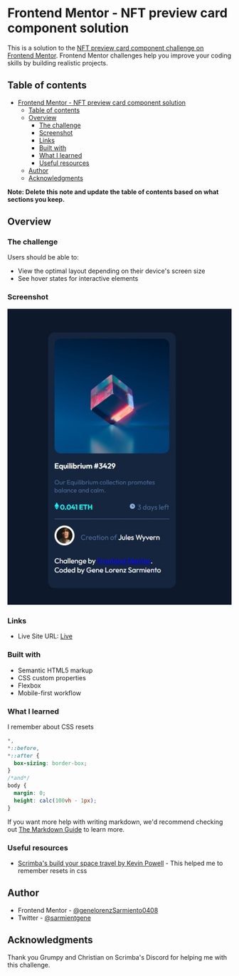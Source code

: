 # Frontend Mentor - NFT preview card component solution

This is a solution to the [NFT preview card component challenge on Frontend Mentor](https://www.frontendmentor.io/challenges/nft-preview-card-component-SbdUL_w0U). Frontend Mentor challenges help you improve your coding skills by building realistic projects.

## Table of contents

- [Frontend Mentor - NFT preview card component solution](#frontend-mentor---nft-preview-card-component-solution)
  - [Table of contents](#table-of-contents)
  - [Overview](#overview)
    - [The challenge](#the-challenge)
    - [Screenshot](#screenshot)
    - [Links](#links)
    - [Built with](#built-with)
    - [What I learned](#what-i-learned)
    - [Useful resources](#useful-resources)
  - [Author](#author)
  - [Acknowledgments](#acknowledgments)

**Note: Delete this note and update the table of contents based on what sections you keep.**

## Overview

### The challenge

Users should be able to:

- View the optimal layout depending on their device's screen size
- See hover states for interactive elements

### Screenshot

![](./screenshot.jpg)

### Links

<!-- - Solution URL: [Add solution URL here](https://your-solution-url.com) -->

- Live Site URL: [Live](https://nft-preview-card-component-main-glsarm.vercel.app/)

### Built with

- Semantic HTML5 markup
- CSS custom properties
- Flexbox
- Mobile-first workflow

### What I learned

I remember about CSS resets

```css
*,
*::before,
*::after {
  box-sizing: border-box;
}
/*and*/
body {
  margin: 0;
  height: calc(100vh - 1px);
}
```

If you want more help with writing markdown, we'd recommend checking out [The Markdown Guide](https://www.markdownguide.org/) to learn more.

### Useful resources

- [Scrimba's build your space travel by Kevin Powell](https://www.scrimba.com/learn/spacetravel) - This helped me to remember resets in css

## Author

- Frontend Mentor - [@genelorenzSarmiento0408](https://www.frontendmentor.io/profile/genelorenzSarmiento0408)
- Twitter - [@sarmientgene](https://www.twitter.com/sarmientgene)

## Acknowledgments

Thank you Grumpy and Christian on Scrimba's Discord for helping me with this challenge.
